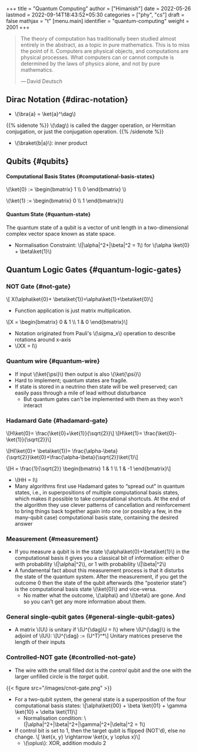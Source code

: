 +++
title = "Quantum Computing"
author = ["Himanish"]
date = 2022-05-26
lastmod = 2022-09-14T18:43:52+05:30
categories = ["phy", "cs"]
draft = false
mathjax = "t"
[menu.main]
  identifier = "quantum-computing"
  weight = 2001
+++

> The theory of computation has traditionally been studied almost entirely in the abstract, as a topic in pure mathematics. This is to miss the point of it. Computers are physical objects, and computations are physical processes. What computers can or cannot compute is determined by the laws of physics alone, and not by pure mathematics.
>
> — David Deutsch


## Dirac Notation {#dirac-notation}

-   \\(\bra{a} = \ket{a}^\dag\\)

{{% sidenote %}}
\\(\dag\\) is called the dagger operation, or Hermitian conjugation, or just the conjugation operation.
{{% /sidenote %}}

-   \\(\braket{b|a}\\): inner product


## Qubits {#qubits}


#### Computational Basis States {#computational-basis-states}

\\(\ket{0} := \begin{bmatrix} 1 \\\ 0 \end{bmatrix}
\\)

\\(\ket{1} := \begin{bmatrix} 0 \\\ 1 \end{bmatrix}\\)


#### Quantum State {#quantum-state}

The quantum state of a qubit is a vector of unit length in a two-dimensional complex vector space known as state space.

-   Normalisation Constraint: \\(|\alpha|^2+|\beta|^2 = 1\\) for \\(\alpha \ket{0} + \beta\ket{1}\\)


## Quantum Logic Gates {#quantum-logic-gates}


### NOT Gate {#not-gate}

\\[ X(\alpha\ket{0}+ \beta\ket{1})=\alpha\ket{1}+\beta\ket{0}\\]

-   Function application is just matrix multiplication.

\\[X = \begin{bmatrix} 0 & 1 \\\ 1 & 0 \end{bmatrix}\\]

-   Notation originated from Pauli's \\(\sigma\_x\\) operation to describe rotations around x-axis
-   \\(XX = I\\)


### Quantum wire {#quantum-wire}

-   If input \\(\ket{\psi}\\) then output is also \\(\ket{\psi}\\)
-   Hard to implement; quantum states are fragile.
-   If state is stored in a neutrino then state will be well preserved; can easily pass through a mile of lead without disturbance
    -   But quantum gates can't be implemented with them as they won't interact


### Hadamard Gate {#hadamard-gate}

\\[H\ket{0}= \frac{\ket{0}+\ket{1}}{\sqrt{2}}\\]
\\[H\ket{1}= \frac{\ket{0}-\ket{1}}{\sqrt{2}}\\]

\\[H(\ket{0}+ \beta\ket{1})= \frac{\alpha-\beta}{\sqrt{2}}\ket{0}+\frac{\alpha-\beta}{\sqrt{2}}\ket{1}\\]

\\[H = \frac{1}{\sqrt{2}} \begin{bmatrix} 1 & 1 \\\ 1 & -1 \end{bmatrix}\\]

-   \\(HH = I\\)
-   Many algorithms first use Hadamard gates to “spread out” in quantum states, i.e., in superpositions of multiple computational basis states, which makes it possible to take computational shortcuts.  At the end of the algorithm they use clever patterns of cancellation and reinforcement to bring things back together again into one (or possibly a few, in the many-qubit case) computational basis state, containing the desired answer


### Measurement {#measurement}

-   If you measure a qubit is in the state \\(\alpha\ket{0}+\beta\ket{1}\\) in the computational basis it gives you a classical bit of information: either 0 with probability \\(|\alpha|^2\\), or 1 with probability \\(|\beta|^2\\)
-   A fundamental fact about this measurement process is that it disturbs the state of the quantum system.  After the measurement, if you get the outcome 0 then the state of the qubit afterwards (the “posterior state”) is the computational basis state \\(\ket{0}\\) and vice-versa.
    -   No matter what the outcome, \\(\alpha\\) and \\(\beta\\) are gone. And so you can’t get any more information about them.


### General single-qubit gates {#general-single-qubit-gates}

-   A matrix  \\(U\\) is unitary if \\(U^{\dag}U = I\\) where \\(U^{\dag}\\) is the adjoint of  \\(U\\): \\[U^{\dag} := (U^T)^\*\\]
    Unitary matrices preserve the length of their inputs


### Controlled-NOT gate {#controlled-not-gate}

-   The wire with the small filled dot is the _control_ qubit and the one with the larger unfilled circle is the _target_ qubit.

{{< figure src="/images/cnot-gate.png" >}}

-   For a two-qubit system, the general state is a superposition of the four computational basis states: \\[\alpha\ket{00} + \beta \ket{01} + \gamma \ket{10} + \delta \ket{11}\\]
    -   Normalisation condition: \\(|\alpha|^2+|\beta|^2+|\gamma|^2+|\delta|^2 = 1\\)
-   If control bit is set to 1, then the target qubit is flipped (NOT'd), else no change.  \\[ \ket{x, y} \rightarrow \ket{x, y \oplus x}\\]
    -   \\(\oplus\\): XOR, addition modulo 2
